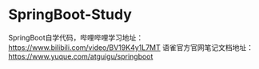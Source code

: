 # SpringBoot-Study
SpringBoot自学代码，哔哩哔哩学习地址：https://www.bilibili.com/video/BV19K4y1L7MT 语雀官方官网笔记文档地址：https://www.yuque.com/atguigu/springboot
